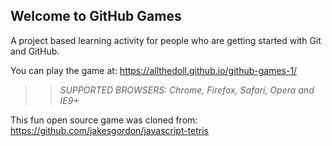 ## Welcome to GitHub Games

A project based learning activity for people who are getting started with Git and GitHub.

You can play the game at: https://allthedoll.github.io/github-games-1/

>> _*SUPPORTED BROWSERS*: Chrome, Firefox, Safari, Opera and IE9+_

This fun open source game was cloned from: https://github.com/jakesgordon/javascript-tetris
